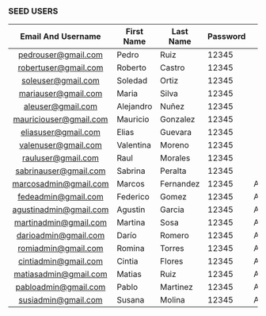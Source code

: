 ###  SEED USERS 

|   Email And Username    | First Name | Last Name | Password |  Role |
|:-----------------------:|------------|-----------|----------|------:|
|   pedrouser@gmail.com   | Pedro      | Ruiz      | 12345    |  USER |
|  robertuser@gmail.com   | Roberto    | Castro    | 12345    |  USER |
|   soleuser@gmail.com    | Soledad    | Ortiz     | 12345    |  USER |
|   mariauser@gmail.com   | Maria      | Silva     | 12345    |  USER |
|    aleuser@gmail.com    | Alejandro  | Nuñez     | 12345    |  USER |
| mauriciouser@gmail.com  | Mauricio   | Gonzalez  | 12345    |  USER |
|   eliasuser@gmail.com   | Elias      | Guevara   | 12345    |  USER |
|   valenuser@gmail.com   | Valentina  | Moreno    | 12345    |  USER |
|   rauluser@gmail.com    | Raul       | Morales   | 12345    |  USER |
|  sabrinauser@gmail.com  | Sabrina    | Peralta   | 12345    |  USER |
|  marcosadmin@gmail.com  | Marcos     | Fernandez | 12345    | ADMIN |
|   fedeadmin@gmail.com   | Federico   | Gomez     | 12345    | ADMIN |
| agustinadmin@gmail.com  | Agustin    | Garcia    | 12345    | ADMIN |
|  martinadmin@gmail.com  | Martina    | Sosa      | 12345    | ADMIN |
|  darioadmin@gmail.com   | Darío      | Romero    | 12345    | ADMIN |
|   romiadmin@gmail.com   | Romina     | Torres    | 12345    | ADMIN |
|  cintiadmin@gmail.com   | Cintia     | Flores    | 12345    | ADMIN |
|  matiasadmin@gmail.com  | Matias     | Ruiz      | 12345    | ADMIN |
|  pabloadmin@gmail.com   | Pablo      | Martinez  | 12345    | ADMIN |
|   susiadmin@gmail.com   | Susana     | Molina    | 12345    | ADMIN |